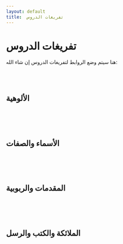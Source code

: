 ```yaml
---
layout: default
title:  تفريغات الدروس
---
```

# تفريغات الدروس


هنا سيتم وضع الروابط لتفريغات الدروس إن شاء الله:
 
<br>
<br>

##  الألوهية


<br>
<br>
<br>

##  الأسماء والصفات

<br>
<br>
<br>

## المقدمات والربوبية

<br>
<br>
<br>

## الملائكة والكتب والرسل




<br>
<br>
<br>